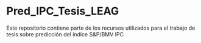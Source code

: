 # Pred_IPC_Tesis_LEAG
Este repositorio contiene parte de los recursos utilizados para el trabajo de tesis sobre predicción del índice S&amp;P/BMV IPC
